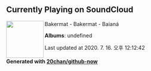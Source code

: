 ## Currently Playing on SoundCloud

[<img align="left" width="100" src="https://i1.sndcdn.com/artworks-000578060459-druvk1-t120x120.jpg">](https://soundcloud.com/bakermatmusic/show-intro-summer-18)

Bakermat - Bakermat - Baianá

**Albums**: undefined

Last updated at 2020. 7. 16. 오후 12:12:42

#### Generated with [20chan/github-now](https://github.com/20chan/github-now)


<!--
**20chan/20chan** is a ✨ _special_ ✨ repository because its `README.md` (this file) appears on your GitHub profile.

Here are some ideas to get you started:

- 🔭 I’m currently working on ...
- 🌱 I’m currently learning ...
- 👯 I’m looking to collaborate on ...
- 🤔 I’m looking for help with ...
- 💬 Ask me about ...
- 📫 How to reach me: ...
- 😄 Pronouns: ...
- ⚡ Fun fact: ...
-->
